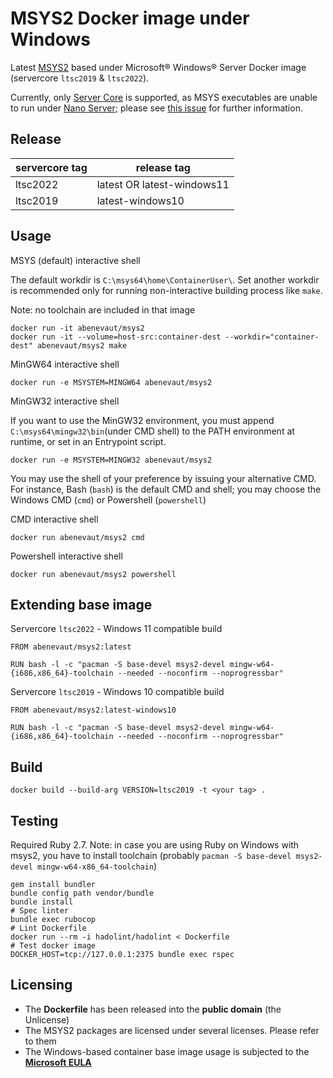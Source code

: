 # MSYS2 Docker image under Windows
Latest [MSYS2](https://www.msys2.org) based under Microsoft® Windows® Server Docker image (servercore `ltsc2019` & `ltsc2022`).

Currently, only [Server Core](https://hub.docker.com/_/microsoft-windows-servercore) is supported, as MSYS executables are unable to run under [Nano Server](https://hub.docker.com/_/microsoft-windows-nanoserver); please see [this issue](https://github.com/msys2/MSYS2-packages/issues/1493) for further information.

## Release
| servercore tag | release tag                |
|----------------|----------------------------|
| ltsc2022   | latest OR latest-windows11 |
| ltsc2019   | latest-windows10           |

## Usage
MSYS (default) interactive shell

The default workdir is `C:\msys64\home\ContainerUser\`. Set another workdir is recommended only for running non-interactive building process like `make`.

Note: no toolchain are included in that image

```
docker run -it abenevaut/msys2
docker run -it --volume=host-src:container-dest --workdir="container-dest" abenevaut/msys2 make
```

MinGW64 interactive shell
```
docker run -e MSYSTEM=MINGW64 abenevaut/msys2
```

MinGW32 interactive shell

If you want to use the MinGW32 environment, you must append ``C:\msys64\mingw32\bin``(under CMD shell) to the PATH environment at runtime, or set in an Entrypoint script.

```
docker run -e MSYSTEM=MINGW32 abenevaut/msys2
```

You may use the shell of your preference by issuing your alternative CMD. For instance, Bash (``bash``) is the default CMD and shell; you may choose the Windows CMD (``cmd``) or Powershell (``powershell``)

CMD interactive shell
```
docker run abenevaut/msys2 cmd
```

Powershell interactive shell
```
docker run abenevaut/msys2 powershell
```

## Extending base image
Servercore `ltsc2022` - Windows 11 compatible build
```
FROM abenevaut/msys2:latest

RUN bash -l -c "pacman -S base-devel msys2-devel mingw-w64-{i686,x86_64}-toolchain --needed --noconfirm --noprogressbar"
```

Servercore `ltsc2019` - Windows 10 compatible build
```
FROM abenevaut/msys2:latest-windows10

RUN bash -l -c "pacman -S base-devel msys2-devel mingw-w64-{i686,x86_64}-toolchain --needed --noconfirm --noprogressbar"
```

## Build
```
docker build --build-arg VERSION=ltsc2019 -t <your tag> .
```

## Testing
Required Ruby 2.7.
Note: in case you are using Ruby on Windows with msys2, you have to install toolchain (probably `pacman -S base-devel msys2-devel mingw-w64-x86_64-toolchain`)
```
gem install bundler
bundle config path vendor/bundle
bundle install
# Spec linter
bundle exec rubocop
# Lint Dockerfile
docker run --rm -i hadolint/hadolint < Dockerfile
# Test docker image
DOCKER_HOST=tcp://127.0.0.1:2375 bundle exec rspec
```

## Licensing
* The **Dockerfile** has been released into the **public domain** (the Unlicense)
* The MSYS2 packages are licensed under several licenses. Please refer to them
* The Windows-based container base image usage is subjected to the **[Microsoft EULA](https://docs.microsoft.com/en-us/virtualization/windowscontainers/images-eula)**
